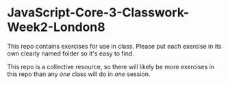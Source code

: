 # JavaScript-Core-3-Classwork-Week2-London8

This repo contains exercises for use in class. Please put each exercise in its own clearly named folder so it's easy to find.

This repo is a collective resource, so there will likely be more exercises in this repo than any _one_ class will do in _one_ session.
